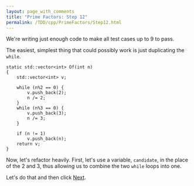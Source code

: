```yaml
---
layout: page_with_comments
title: "Prime Factors: Step 12"
permalink: /TDD/cpp/PrimeFactors/Step12.html
---
```


We're writing just enough code to make all test cases up to 9 to pass.

The easiest, simplest thing that could possibly work is just duplicating the ```while```. 

```
static std::vector<int> Of(int n)
{
    std::vector<int> v;

    while (n%2 == 0) {
        v.push_back(2);
        n /= 2;
    }
    while (n%3 == 0) {
        v.push_back(3);
        n /= 3;
    }

    if (n != 1)
        v.push_back(n);
    return v;
}
```

Now, let's refactor heavily. First, let's use a variable, ```candidate```, in the place of the 2 and 3, thus allowing us to combine the two ```while``` loops into one.

Let's do that and then click [Next](Step13.html).
